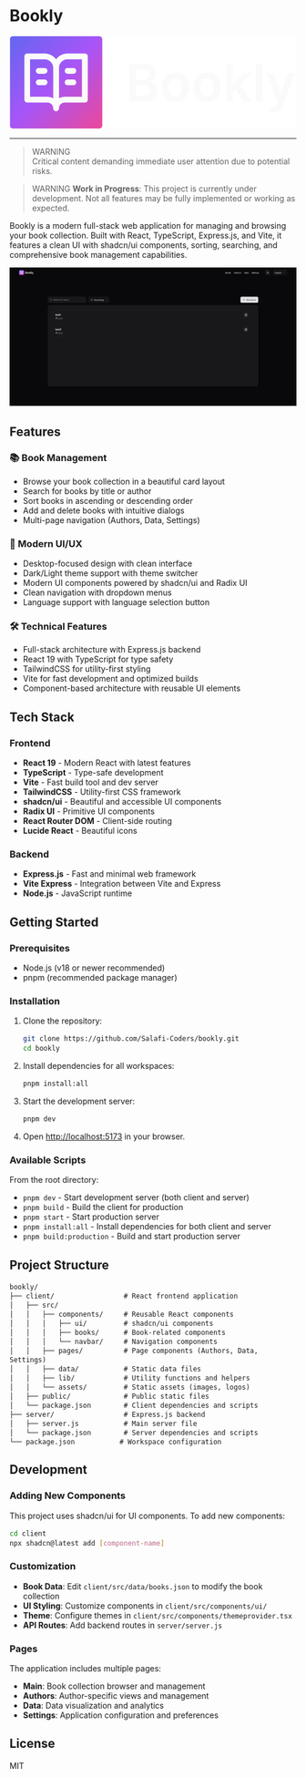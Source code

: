 
# Bookly

![Bookly Logo](./client/src/assets/logofull-dark.svg)

---

> WARNING  
> Critical content demanding immediate user attention due to potential risks.

> WARNING
> **Work in Progress**: This project is currently under development. Not all features may be fully implemented or working as expected.

Bookly is a modern full-stack web application for managing and browsing your book collection. Built with React, TypeScript, Express.js, and Vite, it features a clean UI with shadcn/ui components, sorting, searching, and comprehensive book management capabilities.

![Bookly Screenshot](./client/public/screenshot.png)

## Features

### 📚 Book Management

- Browse your book collection in a beautiful card layout
- Search for books by title or author
- Sort books in ascending or descending order
- Add and delete books with intuitive dialogs
- Multi-page navigation (Authors, Data, Settings)

### 🎨 Modern UI/UX

- Desktop-focused design with clean interface
- Dark/Light theme support with theme switcher
- Modern UI components powered by shadcn/ui and Radix UI
- Clean navigation with dropdown menus
- Language support with language selection button

### 🛠 Technical Features

- Full-stack architecture with Express.js backend
- React 19 with TypeScript for type safety
- TailwindCSS for utility-first styling
- Vite for fast development and optimized builds
- Component-based architecture with reusable UI elements

## Tech Stack

### Frontend

- **React 19** - Modern React with latest features
- **TypeScript** - Type-safe development
- **Vite** - Fast build tool and dev server
- **TailwindCSS** - Utility-first CSS framework
- **shadcn/ui** - Beautiful and accessible UI components
- **Radix UI** - Primitive UI components
- **React Router DOM** - Client-side routing
- **Lucide React** - Beautiful icons

### Backend

- **Express.js** - Fast and minimal web framework
- **Vite Express** - Integration between Vite and Express
- **Node.js** - JavaScript runtime

## Getting Started

### Prerequisites

- Node.js (v18 or newer recommended)
- pnpm (recommended package manager)

### Installation

1. Clone the repository:

   ```sh
   git clone https://github.com/Salafi-Coders/bookly.git
   cd bookly
   ```

2. Install dependencies for all workspaces:

   ```sh
   pnpm install:all
   ```

3. Start the development server:

   ```sh
   pnpm dev
   ```

4. Open [http://localhost:5173](http://localhost:5173) in your browser.

### Available Scripts

From the root directory:

- `pnpm dev` - Start development server (both client and server)
- `pnpm build` - Build the client for production
- `pnpm start` - Start production server
- `pnpm install:all` - Install dependencies for both client and server
- `pnpm build:production` - Build and start production server

## Project Structure

```text
bookly/
├── client/                 # React frontend application
│   ├── src/
│   │   ├── components/     # Reusable React components
│   │   │   ├── ui/         # shadcn/ui components
│   │   │   ├── books/      # Book-related components
│   │   │   └── navbar/     # Navigation components
│   │   ├── pages/          # Page components (Authors, Data, Settings)
│   │   ├── data/           # Static data files
│   │   ├── lib/            # Utility functions and helpers
│   │   └── assets/         # Static assets (images, logos)
│   ├── public/             # Public static files
│   └── package.json        # Client dependencies and scripts
├── server/                 # Express.js backend
│   ├── server.js           # Main server file
│   └── package.json        # Server dependencies and scripts
└── package.json           # Workspace configuration
```

## Development

### Adding New Components

This project uses shadcn/ui for UI components. To add new components:

```sh
cd client
npx shadcn@latest add [component-name]
```

### Customization

- **Book Data**: Edit `client/src/data/books.json` to modify the book collection
- **UI Styling**: Customize components in `client/src/components/ui/`
- **Theme**: Configure themes in `client/src/components/themeprovider.tsx`
- **API Routes**: Add backend routes in `server/server.js`

### Pages

The application includes multiple pages:

- **Main**: Book collection browser and management
- **Authors**: Author-specific views and management
- **Data**: Data visualization and analytics
- **Settings**: Application configuration and preferences

## License

MIT
